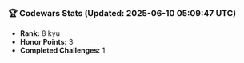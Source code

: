 ### 🏆 Codewars Stats (Updated: 2025-06-10 05:09:47 UTC)

- **Rank:** 8 kyu
- **Honor Points:** 3
- **Completed Challenges:** 1
